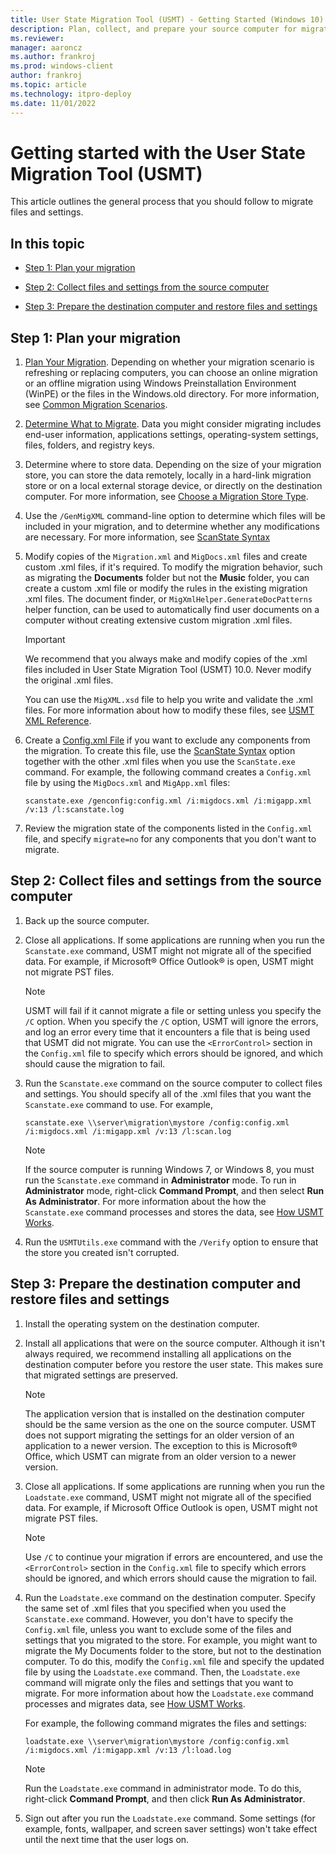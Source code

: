 ```yaml
---
title: User State Migration Tool (USMT) - Getting Started (Windows 10)
description: Plan, collect, and prepare your source computer for migration using the User State Migration Tool (USMT).
ms.reviewer: 
manager: aaroncz
ms.author: frankroj
ms.prod: windows-client
author: frankroj
ms.topic: article
ms.technology: itpro-deploy
ms.date: 11/01/2022
---
```


# Getting started with the User State Migration Tool (USMT)

This article outlines the general process that you should follow to migrate files and settings.

## In this topic

- [Step 1: Plan your migration](#step-1-plan-your-migration)

- [Step 2: Collect files and settings from the source computer](#step-2-collect-files-and-settings-from-the-source-computer)

- [Step 3: Prepare the destination computer and restore files and settings](#step-3-prepare-the-destination-computer-and-restore-files-and-settings)

## Step 1: Plan your migration

1. [Plan Your Migration](usmt-plan-your-migration.md). Depending on whether your migration scenario is refreshing or replacing computers, you can choose an online migration or an offline migration using Windows Preinstallation Environment (WinPE) or the files in the Windows.old directory. For more information, see [Common Migration Scenarios](usmt-common-migration-scenarios.md).

2. [Determine What to Migrate](usmt-determine-what-to-migrate.md). Data you might consider migrating includes end-user information, applications settings, operating-system settings, files, folders, and registry keys.

3. Determine where to store data. Depending on the size of your migration store, you can store the data remotely, locally in a hard-link migration store or on a local external storage device, or directly on the destination computer. For more information, see [Choose a Migration Store Type](usmt-choose-migration-store-type.md).

4. Use the `/GenMigXML` command-line option to determine which files will be included in your migration, and to determine whether any modifications are necessary. For more information, see [ScanState Syntax](usmt-scanstate-syntax.md)

5. Modify copies of the `Migration.xml` and `MigDocs.xml` files and create custom .xml files, if it's required. To modify the migration behavior, such as migrating the **Documents** folder but not the **Music** folder, you can create a custom .xml file or modify the rules in the existing migration .xml files. The document finder, or `MigXmlHelper.GenerateDocPatterns` helper function, can be used to automatically find user documents on a computer without creating extensive custom migration .xml files.

    > [!IMPORTANT]
    > We recommend that you always make and modify copies of the .xml files included in User State Migration Tool (USMT) 10.0. Never modify the original .xml files.

    You can use the `MigXML.xsd` file to help you write and validate the .xml files. For more information about how to modify these files, see [USMT XML Reference](usmt-xml-reference.md).

6. Create a [Config.xml File](usmt-configxml-file.md) if you want to exclude any components from the migration. To create this file, use the [ScanState Syntax](usmt-scanstate-syntax.md) option together with the other .xml files when you use the `ScanState.exe` command. For example, the following command creates a `Config.xml` file by using the `MigDocs.xml` and `MigApp.xml` files:

    `scanstate.exe /genconfig:config.xml /i:migdocs.xml /i:migapp.xml /v:13 /l:scanstate.log`

7. Review the migration state of the components listed in the `Config.xml` file, and specify `migrate=no` for any components that you don't want to migrate.

## Step 2: Collect files and settings from the source computer

1. Back up the source computer.

2. Close all applications. If some applications are running when you run the `Scanstate.exe` command, USMT might not migrate all of the specified data. For example, if Microsoft&reg; Office Outlook&reg; is open, USMT might not migrate PST files.

     > [!NOTE]
     > USMT will fail if it cannot migrate a file or setting unless you specify the `/C` option. When you specify the `/C` option, USMT will ignore the errors, and log an error every time that it encounters a file that is being used that USMT did not migrate. You can use the `<ErrorControl>` section in the `Config.xml` file to specify which errors should be ignored, and which should cause the migration to fail.

3. Run the `Scanstate.exe` command on the source computer to collect files and settings. You should specify all of the .xml files that you want the `Scanstate.exe` command to use. For example,

    `scanstate.exe \\server\migration\mystore /config:config.xml /i:migdocs.xml /i:migapp.xml /v:13 /l:scan.log`

     > [!NOTE]
     > If the source computer is running Windows 7, or Windows 8, you must run the `Scanstate.exe` command in **Administrator** mode. To run in **Administrator** mode, right-click **Command Prompt**, and then select **Run As Administrator**. For more information about the how the `Scanstate.exe` command processes and stores the data, see [How USMT Works](usmt-how-it-works.md).

4. Run the `USMTUtils.exe` command with the `/Verify` option to ensure that the store you created isn't corrupted.

## Step 3: Prepare the destination computer and restore files and settings

1. Install the operating system on the destination computer.

2. Install all applications that were on the source computer. Although it isn't always required, we recommend installing all applications on the destination computer before you restore the user state. This makes sure that migrated settings are preserved.

     > [!NOTE]
     > The application version that is installed on the destination computer should be the same version as the one on the source computer. USMT does not support migrating the settings for an older version of an application to a newer version. The exception to this is Microsoft&reg; Office, which USMT can migrate from an older version to a newer version.

3. Close all applications. If some applications are running when you run the `Loadstate.exe` command, USMT might not migrate all of the specified data. For example, if Microsoft Office Outlook is open, USMT might not migrate PST files.

     > [!NOTE]
     > Use `/C` to continue your migration if errors are encountered, and use the `<ErrorControl>` section in the `Config.xml` file to specify which errors should be ignored, and which errors should cause the migration to fail.

4. Run the `Loadstate.exe` command on the destination computer. Specify the same set of .xml files that you specified when you used the `Scanstate.exe` command. However, you don't have to specify the `Config.xml` file, unless you want to exclude some of the files and settings that you migrated to the store. For example, you might want to migrate the My Documents folder to the store, but not to the destination computer. To do this, modify the `Config.xml` file and specify the updated file by using the `Loadstate.exe` command. Then, the `Loadstate.exe` command will migrate only the files and settings that you want to migrate. For more information about how the `Loadstate.exe` command processes and migrates data, see [How USMT Works](usmt-how-it-works.md).

    For example, the following command migrates the files and settings:

    `loadstate.exe \\server\migration\mystore /config:config.xml /i:migdocs.xml /i:migapp.xml /v:13 /l:load.log`

     > [!NOTE]
     > Run the `Loadstate.exe` command in administrator mode. To do this, right-click **Command Prompt**, and then click **Run As Administrator**.

5. Sign out after you run the `Loadstate.exe` command. Some settings (for example, fonts, wallpaper, and screen saver settings) won't take effect until the next time that the user logs on.
